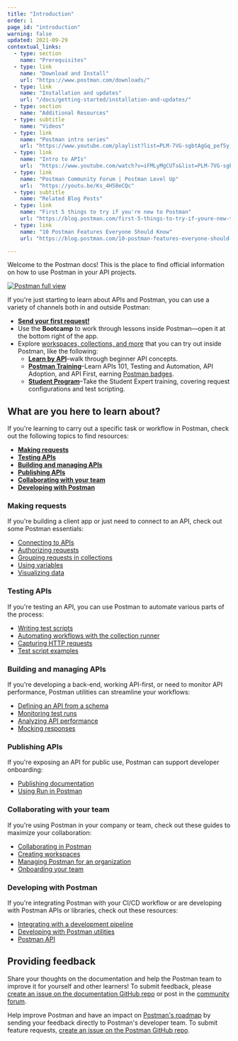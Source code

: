 ```yaml
---
title: "Introduction"
order: 1
page_id: "introduction"
warning: false
updated: 2021-09-29
contextual_links:
  - type: section
    name: "Prerequisites"
  - type: link
    name: "Download and Install"
    url: "https://www.postman.com/downloads/"
  - type: link
    name: "Installation and updates"
    url: "/docs/getting-started/installation-and-updates/"
  - type: section
    name: "Additional Resources"
  - type: subtitle
    name: "Videos"
  - type: link
    name: "Postman intro series"
    url: "https://www.youtube.com/playlist?list=PLM-7VG-sgbtAgGq_pef5y_ruIUBPpUgNJ"
  - type: link
    name: "Intro to APIs"
    url:  "https://www.youtube.com/watch?v=iFMLyMgCUTs&list=PLM-7VG-sgbtBBnWb2Jc5kufgtWYEmiMAw"
  - type: link
    name: "Postman Community Forum | Postman Level Up"
    url:  "https://youtu.be/Ks_4H58eCQc"
  - type: subtitle
    name: "Related Blog Posts"
  - type: link
    name: "First 5 things to try if you're new to Postman"
    url: "https://blog.postman.com/first-5-things-to-try-if-youre-new-to-postman/"
  - type: link
    name: "10 Postman Features Everyone Should Know"
    url: "https://blog.postman.com/10-postman-features-everyone-should-know/"

---
```


Welcome to the Postman docs! This is the place to find official information on how to use Postman in your API projects.

[![Postman full view](https://assets.postman.com/postman-docs/intro-postman-request-selected-v9.8.3.jpg)](https://assets.postman.com/postman-docs/intro-postman-request-selected-v9.8.3.jpg)

If you're just starting to learn about APIs and Postman, you can use a variety of channels both in and outside Postman:

* [__Send your first request!__](/docs/getting-started/sending-the-first-request/)
* Use the __Bootcamp__ to work through lessons inside Postman—open it at the bottom right of the app.
* Explore [workspaces, collections, and more](https://www.postman.com/explore) that you can try out inside Postman, like the following:
    * [**Learn by API**](https://www.postman.com/postman/workspace/published-postman-templates/collection/9065401-ff29b3be-af69-4442-91e0-c1158b620fc2?ctx=documentation)–walk through beginner API concepts.
    * [**Postman Training**](https://www.postman.com/postman/workspace/postman-galaxy-training/overview)–Learn APIs 101, Testing and Automation, API Adoption, and API First, earning [Postman badges](https://badgr.com/public/issuers/BC0x4AQaQPC7lFilsBP_tQ/badges).
    * [**Student Program**](https://www.postman.com/postman/workspace/postman-student-program/overview)–Take the Student Expert training, covering request configurations and test scripting.

## What are you here to learn about?

If you're learning to carry out a specific task or workflow in Postman, check out the following topics to find resources:

* [__Making requests__](#making-requests)
* [__Testing APIs__](#testing-apis)
* [__Building and managing APIs__](#building-and-managing-apis)
* [__Publishing APIs__](#publishing-apis)
* [__Collaborating with your team__](#collaborating-with-your-team)
* [__Developing with Postman__](#developing-with-postman)

### Making requests

If you're building a client app or just need to connect to an API, check out some Postman essentials:

* [Connecting to APIs](/docs/sending-requests/requests/)
* [Authorizing requests](/docs/sending-requests/authorization/)
* [Grouping requests in collections](/docs/sending-requests/intro-to-collections/)
* [Using variables](/docs/sending-requests/variables/)
* [Visualizing data](/docs/sending-requests/visualizer/)

### Testing APIs

If you're testing an API, you can use Postman to automate various parts of the process:

* [Writing test scripts](/docs/writing-scripts/test-scripts/)
* [Automating workflows with the collection runner](/docs/running-collections/intro-to-collection-runs/)
* [Capturing HTTP requests](/docs/sending-requests/capturing-request-data/capturing-http-requests/)
* [Test script examples](/docs/writing-scripts/script-references/test-examples/)

### Building and managing APIs

If you're developing a back-end, working API-first, or need to monitor API performance, Postman utilities can streamline your workflows:

* [Defining an API from a schema](/docs/designing-and-developing-your-api/the-api-workflow/)
* [Monitoring test runs](/docs/monitoring-your-api/intro-monitors/)
* [Analyzing API performance](/docs/designing-and-developing-your-api/view-and-analyze-api-reports/)
* [Mocking responses](/docs/designing-and-developing-your-api/mocking-data/setting-up-mock/)

### Publishing APIs

If you're exposing an API for public use, Postman can support developer onboarding:

* [Publishing documentation](/docs/publishing-your-api/documenting-your-api/)
* [Using Run in Postman](/docs/publishing-your-api/run-in-postman/introduction-run-button/)

### Collaborating with your team

If you're using Postman in your company or team, check out these guides to maximize your collaboration:

* [Collaborating in Postman](/docs/collaborating-in-postman/collaboration-intro/)
* [Creating workspaces](/docs/collaborating-in-postman/using-workspaces/creating-workspaces/)
* [Managing Postman for an organization](/docs/administration/managing-your-team/managing-your-team/)
* [Onboarding your team](/docs/administration/onboarding-checklist/)

### Developing with Postman

If you're integrating Postman with your CI/CD workflow or are developing with Postman APIs or libraries, check out these resources:

* [Integrating with a development pipeline](/docs/running-collections/using-newman-cli/command-line-integration-with-newman/)
* [Developing with Postman utilities](/docs/developer/resources-intro/)
* [Postman API](/docs/developer/intro-api/)

## Providing feedback

Share your thoughts on the documentation and help the Postman team to improve it for yourself and other learners! To submit feedback, please [create an issue on the documentation GitHub repo](https://github.com/postmanlabs/postman-docs/issues) or post in the [community forum](https://community.postman.com/).

Help improve Postman and have an impact on [Postman's roadmap](https://github.com/postmanlabs/postman-app-support/projects/45?fullscreen=true) by sending your feedback directly to Postman's developer team. To submit feature requests, [create an issue on the Postman GitHub repo](https://github.com/postmanlabs/postman-app-support/issues).
